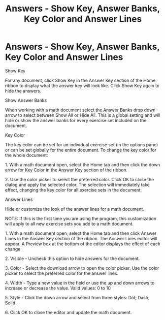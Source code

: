 ﻿---
title: Answers - Show Key, Answer Banks, Key Color and Answer Lines
category: reference
---

# Answers - Show Key, Answer Banks, Key Color and Answer Lines

Show Key

For any document, click Show Key in the Answer Key section of the Home ribbon to display what the answer key will look like. Click Show Key again to hide the answers.

Show Answer Banks

When working with a math document select the Answer Banks drop down arrow to select between Show All or Hide All. This is a global setting and will hide or show the answer banks for every exercise set included on the document.

Key Color

The key color can be set for an individual exercise set (in the options pane) or can be set globally for the entire document. To change the key color for the whole document:

1\. With a math document open, select the Home tab and then click the down arrow for Key Color in the Answer Key section of the ribbon.

2\. Use the color picker to select the preferred color. Click OK to close the dialog and apply the selected color. The selection will immediately take effect, changing the key color for all exercise sets in the document.

Answer Lines

Hide or customize the look of the answer lines for a math document.

NOTE: If this is the first time you are using the program, this customization will apply to all new exercise sets you add to a math document.

1\. With a math document open, select the Home tab and then click Answer Lines in the Answer Key section of the ribbon. The Answer Lines editor will appear. A Preview box at the bottom of the editor displays the effect of each change

2\. Visible - Uncheck this option to hide answers for the document.

3\. Color - Select the download arrow to open the color picker. Use the color picker to select the preferred color for the answer lines.

4\. Width - Type a new value in the field or use the up and down arrows to increase or decrease the value. Valid values: 0 to 10

5\. Style - Click the down arrow and select from three styles: Dot; Dash; Solid.

6\. Click OK to close the editor and update the math document.
